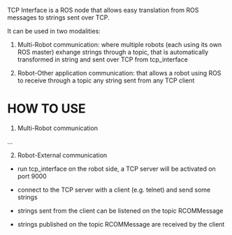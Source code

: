 TCP Interface is a ROS node that allows easy translation from ROS messages to strings sent over TCP.

It can be used in two modalities:

1) Multi-Robot communication: where multiple robots (each using its own ROS master) exhange strings through a topic, that is automatically transformed in string and sent over TCP from tcp_interface

2) Robot-Other application communication: that allows a robot using ROS to receive through a topic any string sent from any TCP client

HOW TO USE
==========

1) Multi-Robot communication

...


2) Robot-External communication

- run tcp_interface on the robot side, a TCP server will be activated on port 9000

- connect to the TCP server with a client (e.g. telnet) and send some strings

- strings sent from the client can be listened on the topic RCOMMessage

- strings published on the topic RCOMMessage are received by the client



